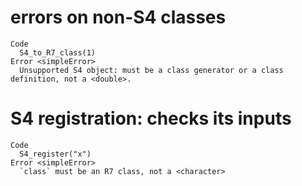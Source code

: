 # errors on non-S4 classes

    Code
      S4_to_R7_class(1)
    Error <simpleError>
      Unsupported S4 object: must be a class generator or a class definition, not a <double>.

# S4 registration: checks its inputs

    Code
      S4_register("x")
    Error <simpleError>
      `class` must be an R7 class, not a <character>

